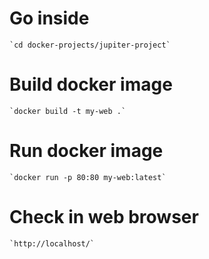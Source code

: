 # Go inside
	`cd docker-projects/jupiter-project`
# Build docker image 
	`docker build -t my-web .`

# Run docker image
	`docker run -p 80:80 my-web:latest`
  
# Check in web browser

	`http://localhost/`
